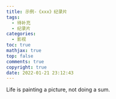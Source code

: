 ```yaml
---
title: 示例-《xxx》纪录片
tags:
  - 待补充
  - 纪录片
categories:
  - 影视
toc: true
mathjax: true
top: false
comments: true
copyright: true
date: 2022-01-21 23:12:43
---
```


Life is painting a picture, not doing a sum. 
